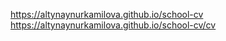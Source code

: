 https://altynaynurkamilova.github.io/school-cv <br>
https://altynaynurkamilova.github.io/school-cv/cv
